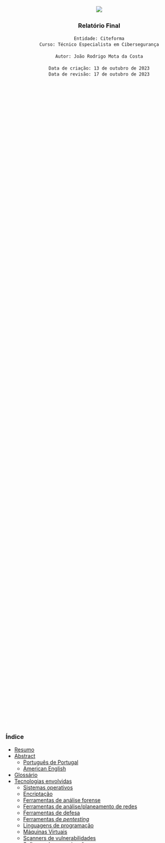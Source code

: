 <div style="display: flex; justify-content: center; align-items: center; height: 90vh;">
  <div align=center>
    <img src=".images/Citeforma.png" width=400px>
    <h3>Relatório Final</h3>

    Entidade: Citeforma
    Curso: Técnico Especialista em Cibersegurança
  
    Autor: João Rodrigo Mota da Costa

    Data de criação: 13 de outubro de 2023
    Data de revisão: 17 de outubro de 2023

  </div>
</div>
<p style="color:white">.</p>
<div style="page-break-after: always;"></div>

<h3>Índice</h3> 

- [Resumo](#resumo)
- [Abstract](#abstract)
  - [Português de Portugal](#português-de-portugal)
  - [American English](#american-english)
- [Glossário](#glossário)
- [Tecnologias envolvidas](#tecnologias-envolvidas)
  - [Sistemas operativos](#sistemas-operativos)
  - [Encriptação](#encriptação)
  - [Ferramentas de análise forense](#ferramentas-de-análise-forense)
  - [Ferramentas de análise/planeamento de redes](#ferramentas-de-análiseplaneamento-de-redes)
  - [Ferramentas de defesa](#ferramentas-de-defesa)
  - [Ferramentas de *pentesting*](#ferramentas-de-pentesting)
  - [Linguagens de programação](#linguagens-de-programação)
  - [Máquinas Virtuais](#máquinas-virtuais)
  - [Scanners de vulnerabilidades](#scanners-de-vulnerabilidades)
  - [Software de comunicação](#software-de-comunicação)
  - [Software web e de servidor](#software-web-e-de-servidor)
- [Desenvolvimento do curso](#desenvolvimento-do-curso)
  - [Análise de evidências e vulnerabilidades](#análise-de-evidências-e-vulnerabilidades)
  - [Cibersegurança e ciberdefesa](#cibersegurança-e-ciberdefesa)
  - [Desenvolvimento profissional](#desenvolvimento-profissional)
  - [Formação geral](#formação-geral)
  - [Programação](#programação)
  - [Redes e telecomunicações](#redes-e-telecomunicações)
  - [Sistemas operativos](#sistemas-operativos-1)
- [Relação entre o curso e a formação em contexto de trabalho](#relação-entre-o-curso-e-a-formação-em-contexto-de-trabalho)
- [Conclusão](#conclusão)

<div style="page-break-after: always;"></div>

## Resumo
No âmbito deste relatório, delineio a minha jornada ao longo do curso de Técnico Especialista em Cibersegurança no Citeforma, e do subsequente estágio, que decorreu na Wide Shift, uma MSP situada em São João da Talha, de maio a setembro de 2023. Irei proporcionar uma análise detalhada das minhas interações e experiências com os formadores, destacando as suas contribuições para o meu desenvolvimento profissional. Enfatizarei as tecnologias que integrei na minha formação e aplicação prática, elucidando a sua relevância no contexto da cibersegurança. Por último, examinarei a conexão essencial entre o curso e o estágio, destacando como a minha formação académica preparou-me para as demandas do mundo real e como a experiência de estágio enriqueceu o meu conhecimento e competências. Este relatório visa oferecer uma visão abrangente do meu percurso e demonstrar o meu crescimento como profissional na área da cibersegurança.

## Abstract
### Português de Portugal
Neste relatório, é apresentada uma análise detalhada do percurso académico e profissional do autor, abrangendo o curso de Técnico Especialista em Cibersegurança e um estágio de três meses e meio na Wide Shift, uma MSP (Managed Services Provider), realizado entre maio e setembro de 2023. O relatório destaca a interação do autor com os formadores, enfatiza as tecnologias fundamentais para a cibersegurança exploradas ao longo do percurso e examina a sinergia entre a formação académica e a experiência de estágio. Este relatório oferece uma visão abrangente da evolução do autor como profissional de cibersegurança, evidenciando o papel fundamental do ensino e da aplicação prática na preparação para desafios do mundo real.

### American English
This report provides a detailed analysis of the author's academic and professional journey, encompassing the Technical Specialist in Cybersecurity course and a three-and-a-half-month internship at Wide Shift, a Managed Services Provider (MSP), conducted between May and September of 2023. The report highlights the author's interactions with instructors, underscores the fundamental technologies explored in the field of cybersecurity, and examines the synergy between academic training and internship experience. This report offers a comprehensive view of the author's evolution as a cybersecurity professional, emphasizing the pivotal role of education and practical application in preparation for real-world challenges.

<div style="page-break-after: always;"></div>

## Glossário
Este glossário destina-se a fornecer uma referência rápida e útil para os termos e conceitos essenciais utilizados ao longo deste relatório. A cibersegurança é um campo em constante evolução, repleto de terminologia técnica específica, e este recurso foi criado para auxilio na compreensão e interpretação do conteúdo apresentado.

| Termo | Significado em Inglês | Significado em Português | Definição |
|-|-|-|-|
| **MSP** | Managed Services Provider | Provedor de Serviços Geridos | Empresa que oferece serviços geridos de TI, como monitorização, manutenção e suporte para organizações. |
| **OWASP** | Open Web Application Security Project | Fundação de Segurança de Aplicativos Web Abertos | Comunidade de especialistas em segurança cibernética que fornece informações e recursos para ajudar a proteger aplicações web contra ameaças de segurança, como ataques cibernéticos. |
| **PBX** | Private Branch Exchange | Troca Automatizada de Ramais | Sistema de telecomunicações que permite às organizações encaminhar chamadas telefónicas internas e externas para os ramais dos funcionários numa rede telefónica privada. |
| **SIEM** | Security Information and Event Management | Gestão e Correlação de Eventos de Segurança | Sistema que recolhe, correlaciona e analisa eventos de segurança numa rede, permitindo que as organizações detetem e respondam a possíveis ameaças de segurança. |

<div style="page-break-after: always;"></div>

## Tecnologias envolvidas
Ao longo do meu percurso no curso de Técnico Especialista em Cibersegurança e no estágio subsequente, deparei-me com um vasto leque de tecnologias essenciais para o campo da cibersegurança. Estas ferramentas desempenharam um papel fundamental na minha formação e experiência prática, permitindo-me desenvolver as competências necessárias para enfrentar os desafios do mundo da segurança cibernética. Nesta secção, destacarei as tecnologias que explorei e utilizei ao longo destas duas etapas da minha jornada académica e profissional.

### Sistemas operativos
- Arch Linux
- Debian
- Fedora
- Kali Linux
- Linux Mint
- OPNsense
- Parrot OS
- pfSense
- Red Hat Enterprise Linux 7/9
- Rocky Linux
- Ubuntu Desktop 22.10
- Ubuntu Server 22.04
- Windows 10/11
- Windows Server 2022

### Encriptação
- AES
- OpenPGP
- RSA
- Xiao Steganography

### Ferramentas de análise forense
- Autopsy
- FTK Imager

### Ferramentas de análise/planeamento de redes
- Cisco Packet Tracer
- Nmap
- Wireshark

### Ferramentas de defesa
- OpenCanary
- Snort
- Wazuh

### Ferramentas de *pentesting*
- Aircrack-ng
- Burp Suite
- Ettercap
- GoPhish
- Maltego
- Wifite

### Linguagens de programação
- Bash
- Batch
- C++
- CSS
- G-BASIC
- HTML
- Markdown
- Powershell
- Python
- SQL

### Máquinas Virtuais
- Hyper-V
- QEMU / KVM
- VirtualBox
- VMware ESXi
- VMware Workstation

### Scanners de vulnerabilidades
- OpenVAS
- Tenable Nessus

### Software de comunicação
- 3CX
- Zoiper

### Software web e de servidor
- Apache
- Asterisk
- Bind9
- NGINX
- Openfire
- OpenSSH
- PostFix
- Squid Proxy

<div style="page-break-after: always;"></div>

## Desenvolvimento do curso
### Análise de evidências e vulnerabilidades
**Formador:** Rogélio Rodrigues

**UFCDs lecionadas:**
- UFCD 9189 | Tecnologias de analise de evidências
- UFCD 9191 | Introdução às Técnicas de Análise de Evidências
- UFCD 9192 | Análise de vulnerabilidades - iniciação
- UFCD 9193 | Análise de vulnerabilidades - desenvolvimento

**Temas abordados:**
- Aplicação de scans de vulnerabilidades
- Configuração e gestão de router e firewalls pfSense
- Configuração e gestão de servidores Windows e Linux
- Configuração e utilização de sistemas PBX
- Configuração e utilização de sistemas SIEM
- Exploração de vulnerabilidades inventariadas pelo OWASP

### Cibersegurança e ciberdefesa
**Formadores:** João Almeida, Luís Roque, Paulo Vaz, Ricardo Lobo

**UFCDs lecionadas:**
- UFCD 9188 | Fundamentos de cibersegurança
- UFCD 9194 | Introdução à cibersegurança e à ciberdefesa
- UFCD 9195 | Enquadramento operacional de cibersegurança
- UFCD 9196 | Cibersegurança Ativa
- UFCD 9197 | Wargaming

**Temas abordados:**
- Diferentes tipos de ataques cibernéticos
- Perfil e motivação de ataques cibernéticos
- Prática de análise forense

### Desenvolvimento profissional
**Formador:** João Delgado

**UFCDs lecionadas:**
- UFCD 0683 | Ética e deontologia profissionais
- UFCD 5065 | Empresa - estrutura e funções
- UFCD 9187 | Legislação, segurança e privacidade

**Temas abordados:**

### Formação geral
**Formadores:** José Luís Louro, Manuela Laranjeira

**UFCDs lecionadas:**
- UFCD 3769 | Probabilidades e estatística
- UFCD 5064 | Matemática
- UFCD 5745 | Inglês Técnico

**Temas abordados:**

### Programação
**Formadores:** Luís Roque, Maria João Duarte

**UFCDs lecionadas:**
- UFCD 5089 | Programação - Algoritmos
- UFCD 5117 | Primeiros conceitos de programação e algoritmia
- UFCD 5410 | Bases de dados - conceitos
- UFCD 9190 | Introdução à programação aplicada à cibersegurança

**Temas abordados:**

### Redes e telecomunicações
**Formadores:** João Pina, Manuel Ramos

**UFCDs lecionadas:**
- UFCD 5101 | Hardware e redes de computadores
- UFCD 5102 | Redes de computadores (avançado)
- UFCD 5104 | Instalação de redes locais
- UFCD 5106 | Serviços de rede
- UFCD 5892 | Modelos de gestão de redes e de suporte a clientes

**Temas aborbados:** 

### Sistemas operativos
**Formador:** António Matias

**UFCDs lecionadas:**
- UFCD 5113 | Sistema operativo cliente (plataforma proprietária)
- UFCD 5114 | Sistema operativo servidor (plataforma proprietária)

**Temas abordados:**

<div style="page-break-after: always;"></div>

## Relação entre o curso e a formação em contexto de trabalho

<div style="page-break-after: always;"></div>

## Conclusão

<div style="page-break-after: always;"></div>

<div style="display: flex; justify-content: center; align-items: center; height: 90vh;">
  <div align=center>
    <img src=".images/JoãoDaCosta-Signature.png" width=250px>
    <p>
      <sup>© João Rodrigo Mota da Costa | 17 de outubro de 2023</sup>
    </p>
  </div>
</div>